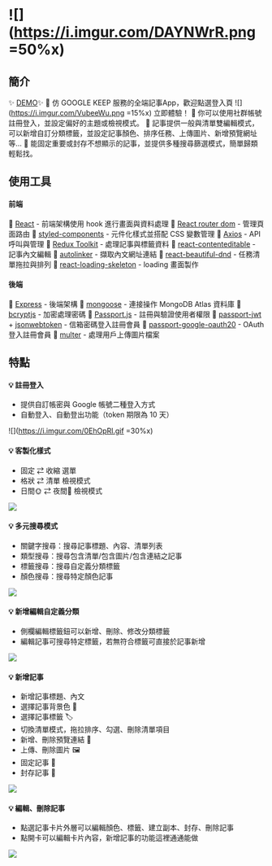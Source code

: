 # ![](https://i.imgur.com/DAYNWrR.png =50%x)

## 簡介
✨ [DEMO](https://durable-matter-327719.web.app/)✨ 
🥳 仿 GOOGLE KEEP 服務的全端記事App，歡迎點選登入頁 ![](https://i.imgur.com/VubeeWu.png =15%x) 立即體驗！
🥳 你可以使用社群帳號註冊登入，並設定偏好的主題或檢視模式。
🥳 記事提供一般與清單雙編輯模式，可以新增自訂分類標籤，並設定記事顏色、排序任務、上傳圖片、新增預覽網址等...
🥳 能固定重要或封存不想顯示的記事，並提供多種搜尋篩選模式，簡單歸類輕鬆找。


## 使用工具
#### 前端
🧰 [React](https://create-react-app.dev/) - 前端架構使用 hook 進行畫面與資料處理
🧰 [React router dom](https://www.npmjs.com/package/react-router-dom) - 管理頁面路由
🧰 [styled-components](https://styled-components.com/) - 元件化樣式並搭配 CSS 變數管理
🧰 [Axios](https://github.com/axios/axios) - API 呼叫與管理
🧰 [Redux Toolkit](https://redux-toolkit.js.org/) - 處理記事與標籤資料
🧰 [react-contenteditable](https://www.npmjs.com/package/react-contenteditable) - 記事內文編輯
🧰 [autolinker](https://www.npmjs.com/package/autolinker) - 擷取內文網址連結
🧰 [react-beautiful-dnd](https://github.com/atlassian/react-beautiful-dnd) - 任務清單拖拉與排列
🧰 [react-loading-skeleton](https://www.npmjs.com/package/react-loading-skeleton) - loading 畫面製作

#### 後端
🔩 [Express](https://expressjs.com/) - 後端架構
🔩 [mongoose](https://mongoosejs.com/) - 連接操作 MongoDB Atlas 資料庫
🔩 [bcryptjs](https://www.npmjs.com/package/bcryptjs) - 加密處理密碼
🔩 [Passport.js](http://www.passportjs.org/) - 註冊與驗證使用者權限 
🔩 [passport-jwt](https://www.npmjs.com/package/passport-jwt) + [jsonwebtoken](https://github.com/auth0/node-jsonwebtoken) - 信箱密碼登入註冊會員
🔩 [passport-google-oauth20](https://www.npmjs.com/package/passport-google-oauth20) - OAuth 登入註冊會員
🔩 [multer](https://github.com/expressjs/multer) - 處理用戶上傳圖片檔案


## 特點

#### 💡 註冊登入
- 提供自訂帳密與 Google 帳號二種登入方式
- 自動登入、自動登出功能（token 期限為 10 天）

![](https://i.imgur.com/0EhOpRl.gif =30%x)

#### 💡 客製化樣式
- 固定 ⇄  收縮 選單
- 格狀 ⇄  清單 檢視模式
- 日間🌞 ⇄ 夜間🌚 檢視模式

![](https://i.imgur.com/NncQHYs.gif)

#### 💡 多元搜尋模式
- 關鍵字搜尋：搜尋記事標題、內容、清單列表
- 類型搜尋：搜尋包含清單/包含圖片/包含連結之記事
- 標籤搜尋：搜尋自定義分類標籤
- 顏色搜尋：搜尋特定顏色記事

![](https://i.imgur.com/jSYdmqF.gif)

#### 💡 新增編輯自定義分類
- 側欄編輯標籤鈕可以新增、刪除、修改分類標籤
- 編輯記事可搜尋特定標籤，若無符合標籤可直接於記事新增

![](https://i.imgur.com/yqf6Wdh.gif)

#### 💡 新增記事
- 新增記事標題、內文
- 選擇記事背景色 🎨
- 選擇記事標籤 🏷️
- 切換清單模式，拖拉排序、勾選、刪除清單項目
- 新增、刪除預覽連結 🔗
- 上傳、刪除圖片 🖼️
- 固定記事 📌
- 封存記事 📁 

![](https://i.imgur.com/TnlEyxG.gif)

#### 💡 編輯、刪除記事
- 點選記事卡片外層可以編輯顏色、標籤、建立副本、封存、刪除記事
- 點開卡可以編輯卡片內容，新增記事的功能這裡通通能做

![](https://i.imgur.com/CuRWffz.gif)

